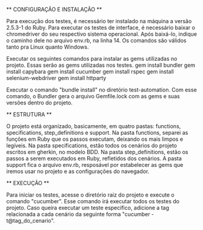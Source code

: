 ** CONFIGURAÇÃO E INSTALAÇÃO **

Para execução dos testes, é necessário ter instalado na máquina a versão 2.5.3-1 do Ruby.
Para executar os testes de interface, é necessário baixar o chromedriver do seu respectivo sistema operacional. Após baixá-lo, indique o caminho dele no arquivo env.rb, na linha 14.
Os comandos são válidos tanto pra Linux quanto Windows.

Executar os seguintes comandos para instalar as gems utilizadas no projeto. Essas serão as gems utilizadas nos testes.
gem install bundler
gem install capybara
gem install cucumber
gem install rspec
gem install selenium-webdriver
gem install httparty

Executar o comando "bundle install" no diretório test-automation. Com esse comando, o Bundler gera o arquivo Gemfile.lock com as gems e suas versões dentro do projeto.

** ESTRUTURA **

O projeto está organizado, basicamente, em quatro pastas: functions, specifications, step_definitions e support.
Na pasta functions, separei as funções em Ruby que os passos executam, deixando os mais limpos e legíveis. Na pasta specifications, estão todos os cenários do projeto escritos em gherkin, no modelo BDD. Na pasta step_definitions, estão os passos a serem executados em Ruby, refletidos dos cenários.
A pasta support fica o arquivo env.rb, resposável por estabelecer as gems que iremos usar no projeto e as configurações do navegador.

** EXECUÇÃO **

Para iniciar os testes, acesse o diretório raiz do projeto e execute o comando "cucumber". Esse comando irá executar todos os testes do projeto.
Caso queira executar um teste específico, adicione a tag relacionada a cada cenário da seguinte forma "cucumber -t@tag_do_cenario".
